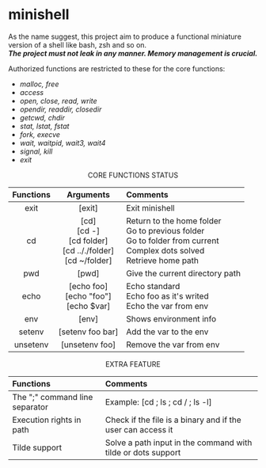 # minishell

As the name suggest, this project aim to produce a functional miniature version of a shell like bash, zsh and so on.  
***The project must not leak in any manner. Memory management is crucial.***

Authorized functions are restricted to these for the core functions:
 - *malloc, free*
 - *access*
 - *open, close, read, write*
 - *opendir, readdir, closedir*
 - *getcwd, chdir*
 - *stat, lstat, fstat*
 - *fork, execve*
 - *wait, waitpid, wait3, wait4*
 - *signal, kill*
 - *exit*

<p align="center">CORE FUNCTIONS STATUS</p>

|Functions|Arguments|Comments
|:-:|:-:|:--
|exit|[exit]|Exit minishell
|cd|[cd]<br>[cd -]<br>[cd folder]<br>[cd .././folder]<br>[cd ~/folder]|Return to the home folder<br>Go to previous folder<br>Go to folder from current<br>Complex dots solved<br>Retrieve home path
|pwd|[pwd]|Give the current directory path
|echo|[echo foo]<br>[echo "foo"]<br>[echo $var]|Echo standard<br>Echo foo as it's writed<br>Echo the var from env
|env|[env]|Shows environment info
|setenv|[setenv foo bar]|Add the var to the env
|unsetenv|[unsetenv foo]|Remove the var from env

<p align="center">EXTRA FEATURE</p>

|Functions|Comments
|:--|:--
|The ";" command line separator|Example: [cd ; ls ; cd / ; ls -l]
|Execution rights in path|Check if the file is a binary and if the user can access it
|Tilde support|Solve a path input in the command with tilde or dots support

